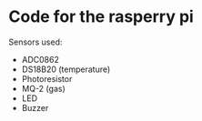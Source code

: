 # Code for the rasperry pi


Sensors used: 

- ADC0862 
- DS18B20 (temperature)
- Photoresistor
- MQ-2 (gas)
- LED 
- Buzzer

